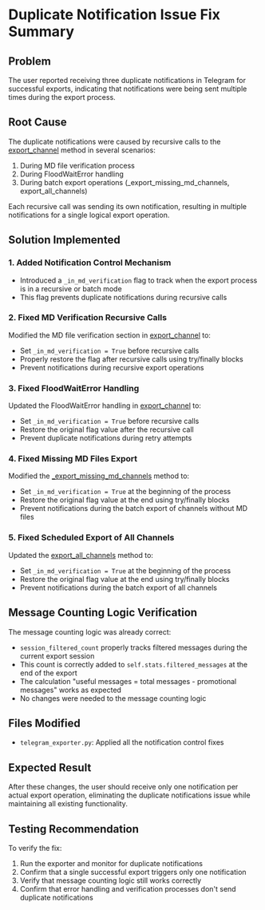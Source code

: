 # Duplicate Notification Issue Fix Summary

## Problem
The user reported receiving three duplicate notifications in Telegram for successful exports, indicating that notifications were being sent multiple times during the export process.

## Root Cause
The duplicate notifications were caused by recursive calls to the [export_channel](file:///C:/Users/trubeko/tg_export-1/telegram_exporter.py#L1877-L2401) method in several scenarios:
1. During MD file verification process
2. During FloodWaitError handling
3. During batch export operations (_export_missing_md_channels, export_all_channels)

Each recursive call was sending its own notification, resulting in multiple notifications for a single logical export operation.

## Solution Implemented

### 1. Added Notification Control Mechanism
- Introduced a `_in_md_verification` flag to track when the export process is in a recursive or batch mode
- This flag prevents duplicate notifications during recursive calls

### 2. Fixed MD Verification Recursive Calls
Modified the MD file verification section in [export_channel](file:///C:/Users/trubeko/tg_export-1/telegram_exporter.py#L1877-L2401) to:
- Set `_in_md_verification = True` before recursive calls
- Properly restore the flag after recursive calls using try/finally blocks
- Prevent notifications during recursive export operations

### 3. Fixed FloodWaitError Handling
Updated the FloodWaitError handling in [export_channel](file:///C:/Users/trubeko/tg_export-1/telegram_exporter.py#L1877-L2401) to:
- Set `_in_md_verification = True` before recursive calls
- Restore the original flag value after the recursive call
- Prevent duplicate notifications during retry attempts

### 4. Fixed Missing MD Files Export
Modified the [_export_missing_md_channels](file:///C:/Users/trubeko/tg_export-1/telegram_exporter.py#L2856-L2914) method to:
- Set `_in_md_verification = True` at the beginning of the process
- Restore the original flag value at the end using try/finally blocks
- Prevent notifications during the batch export of channels without MD files

### 5. Fixed Scheduled Export of All Channels
Updated the [export_all_channels](file:///C:/Users/trubeko/tg_export-1/telegram_exporter.py#L1823-L1854) method to:
- Set `_in_md_verification = True` at the beginning of the process
- Restore the original flag value at the end using try/finally blocks
- Prevent notifications during the batch export of all channels

## Message Counting Logic Verification
The message counting logic was already correct:
- `session_filtered_count` properly tracks filtered messages during the current export session
- This count is correctly added to `self.stats.filtered_messages` at the end of the export
- The calculation "useful messages = total messages - promotional messages" works as expected
- No changes were needed to the message counting logic

## Files Modified
- `telegram_exporter.py`: Applied all the notification control fixes

## Expected Result
After these changes, the user should receive only one notification per actual export operation, eliminating the duplicate notifications issue while maintaining all existing functionality.

## Testing Recommendation
To verify the fix:
1. Run the exporter and monitor for duplicate notifications
2. Confirm that a single successful export triggers only one notification
3. Verify that message counting logic still works correctly
4. Confirm that error handling and verification processes don't send duplicate notifications